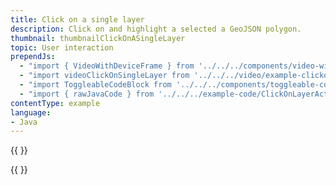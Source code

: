 ```yaml
---
title: Click on a single layer
description: Click on and highlight a selected a GeoJSON polygon.
thumbnail: thumbnailClickOnASingleLayer
topic: User interaction
prependJs:
  - "import { VideoWithDeviceFrame } from '../../../components/video-with-device-frame'"
  - "import videoClickOnSingleLayer from '../../../video/example-clickonsinglelayer.mp4'"
  - "import ToggleableCodeBlock from '../../../components/toggleable-code-block'"
  - "import { rawJavaCode } from '../../../example-code/ClickOnLayerActivity.js'"
contentType: example
language:
- Java
---
```


{{
  <VideoWithDeviceFrame
    videoFile={videoClickOnSingleLayer}
    rotation="vertical"
    device="pixel-2"
  />
}}

<!-- Any notes about this example would go here.  -->

{{
  <ToggleableCodeBlock
    java={rawJavaCode}
  />
}}
